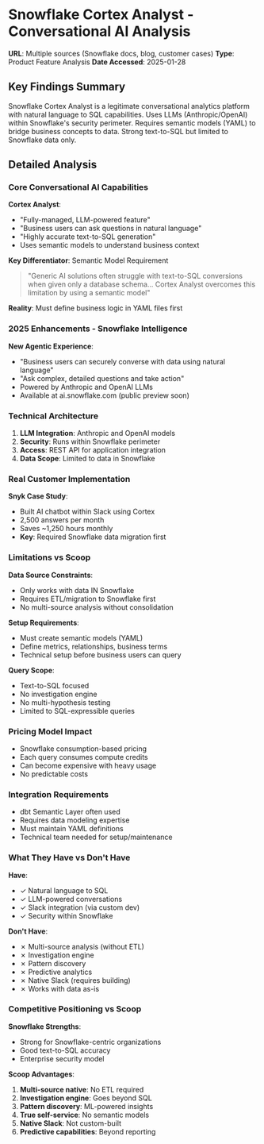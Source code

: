 # Snowflake Cortex Analyst - Conversational AI Analysis
**URL**: Multiple sources (Snowflake docs, blog, customer cases)
**Type**: Product Feature Analysis
**Date Accessed**: 2025-01-28

## Key Findings Summary
Snowflake Cortex Analyst is a legitimate conversational analytics platform with natural language to SQL capabilities. Uses LLMs (Anthropic/OpenAI) within Snowflake's security perimeter. Requires semantic models (YAML) to bridge business concepts to data. Strong text-to-SQL but limited to Snowflake data only.

## Detailed Analysis

### Core Conversational AI Capabilities

**Cortex Analyst**:
- "Fully-managed, LLM-powered feature"
- "Business users can ask questions in natural language"
- "Highly accurate text-to-SQL generation"
- Uses semantic models to understand business context

**Key Differentiator**: Semantic Model Requirement
> "Generic AI solutions often struggle with text-to-SQL conversions when given only a database schema... Cortex Analyst overcomes this limitation by using a semantic model"

**Reality**: Must define business logic in YAML files first

### 2025 Enhancements - Snowflake Intelligence

**New Agentic Experience**:
- "Business users can securely converse with data using natural language"
- "Ask complex, detailed questions and take action"
- Powered by Anthropic and OpenAI LLMs
- Available at ai.snowflake.com (public preview soon)

### Technical Architecture

1. **LLM Integration**: Anthropic and OpenAI models
2. **Security**: Runs within Snowflake perimeter
3. **Access**: REST API for application integration
4. **Data Scope**: Limited to data in Snowflake

### Real Customer Implementation

**Snyk Case Study**:
- Built AI chatbot within Slack using Cortex
- 2,500 answers per month
- Saves ~1,250 hours monthly
- **Key**: Required Snowflake data migration first

### Limitations vs Scoop

**Data Source Constraints**:
- Only works with data IN Snowflake
- Requires ETL/migration to Snowflake first
- No multi-source analysis without consolidation

**Setup Requirements**:
- Must create semantic models (YAML)
- Define metrics, relationships, business terms
- Technical setup before business users can query

**Query Scope**:
- Text-to-SQL focused
- No investigation engine
- No multi-hypothesis testing
- Limited to SQL-expressible queries

### Pricing Model Impact
- Snowflake consumption-based pricing
- Each query consumes compute credits
- Can become expensive with heavy usage
- No predictable costs

### Integration Requirements
- dbt Semantic Layer often used
- Requires data modeling expertise
- Must maintain YAML definitions
- Technical team needed for setup/maintenance

### What They Have vs Don't Have

**Have**:
- ✓ Natural language to SQL
- ✓ LLM-powered conversations
- ✓ Slack integration (via custom dev)
- ✓ Security within Snowflake

**Don't Have**:
- ✗ Multi-source analysis (without ETL)
- ✗ Investigation engine
- ✗ Pattern discovery
- ✗ Predictive analytics
- ✗ Native Slack (requires building)
- ✗ Works with data as-is

### Competitive Positioning vs Scoop

**Snowflake Strengths**:
- Strong for Snowflake-centric organizations
- Good text-to-SQL accuracy
- Enterprise security model

**Scoop Advantages**:
1. **Multi-source native**: No ETL required
2. **Investigation engine**: Goes beyond SQL
3. **Pattern discovery**: ML-powered insights
4. **True self-service**: No semantic models
5. **Native Slack**: Not custom-built
6. **Predictive capabilities**: Beyond reporting